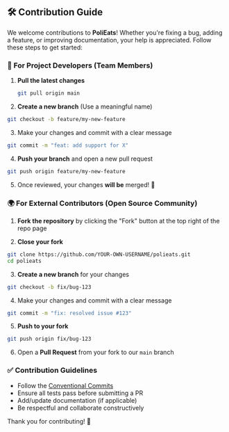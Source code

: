 ## 🛠 Contribution Guide

We welcome contributions to **PoliEats**! Whether you're fixing a bug, adding a feature, or improving documentation, your help is appreciated. Follow these steps to get started:

### 🔄 For Project Developers (Team Members)

1. **Pull the latest changes**

   ```sh
   git pull origin main
   ```

2. **Create a new branch** (Use a meaningful name)

```sh
git checkout -b feature/my-new-feature
```

3. Make your changes and commit with a clear message

```sh
git commit -m "feat: add support for X"
```

4. **Push your branch** and open a new pull request

```sh
git push origin feature/my-new-feature
```

5. Once reviewed, your changes **will be** merged! 🎉

### 🌍 For External Contributors (Open Source Community)

1. **Fork the repository** by clicking the "Fork" button at the top right of the repo page

2. **Close your fork**

```sh
git clone https://github.com/YOUR-OWN-USERNAME/polieats.git
cd polieats
```

3. **Create a new branch** for your changes

```sh
git checkout -b fix/bug-123
```

4. Make your changes and commit with a clear message

```sh
git commit -m "fix: resolved issue #123"
```

5. **Push to your fork**

```sh
git push origin fix/bug-123
```

6. Open a **Pull Request** from your fork to our `main` branch

### ✅ Contribution Guidelines

- Follow the [Conventional Commits](https://www.conventionalcommits.org)
- Ensure all tests pass before submitting a PR
- Add/update documentation (if applicable)
- Be respectful and collaborate constructively

Thank you for contributing! 🚀
